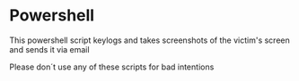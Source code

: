 # Powershell
This powershell script keylogs and takes screenshots of the victim's screen and sends it via email 


Please don´t use any of these scripts for bad intentions
